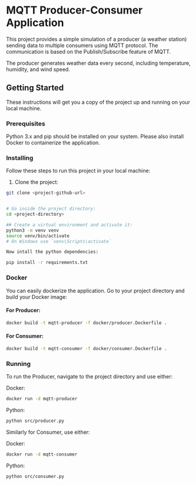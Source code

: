 # MQTT Producer-Consumer Application 

This project provides a simple simulation of a producer (a weather station) sending data to multiple consumers using MQTT protocol. The communication is based on the Publish/Subscribe feature of MQTT. 

The producer generates weather data every second, including temperature, humidity, and wind speed. 

## Getting Started 

These instructions will get you a copy of the project up and running on your local machine.

### Prerequisites

Python 3.x and pip should be installed on your system. Please also install Docker to containerize the application.

### Installing

Follow these steps to run this project in your local machine:

1. Clone the project:
```bash
git clone <project-github-url>


# Go inside the project directory:
cd <project-directory> 

## Create a virtual environment and activate it:
python3 -m venv venv
source venv/bin/activate  
# On Windows use `venv\Scripts\activate`

Now intall the python dependencies:

pip install -r requirements.txt
``````
### Docker
You can easily dockerize the application. Go to your project directory and build your Docker image:

#### For Producer:
```bash
docker build -t mqtt-producer -f docker/producer.Dockerfile .
``````
#### For Consumer:
```bash
docker build -t mqtt-consumer -f docker/consumer.Dockerfile .
``````

### Running
To run the Producer, navigate to the project directory and use either:

Docker:
```bash
docker run -d mqtt-producer
``````
Python:
```bash
python src/producer.py
``````

Similarly for Consumer, use either:

Docker:

```bash
docker run -d mqtt-consumer
```

Python:
```bash
python src/consumer.py
``````